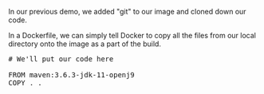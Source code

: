 In our previous demo, we added "git" to our image and cloned down our code.

In a Dockerfile, we can simply tell Docker to copy all the files from our local directory onto the image as a part of the build.

<pre class="file" data-filename="Dockerfile" data-target="replace">
# We'll put our code here

FROM maven:3.6.3-jdk-11-openj9
COPY . .

</pre>